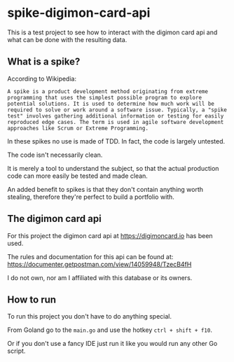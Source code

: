 # spike-digimon-card-api
This is a test project to see how to interact with the digimon card api and what can be done with the resulting data.

## What is a spike?
According to Wikipedia: 

`A spike is a product development method originating from extreme programming that uses the simplest possible program to explore potential solutions. It is used to determine how much work will be required to solve or work around a software issue. Typically, a "spike test" involves gathering additional information or testing for easily reproduced edge cases. The term is used in agile software development approaches like Scrum or Extreme Programming.`

In these spikes no use is made of TDD. In fact, the code is largely untested. 

The code isn't necessarily clean. 

It is merely a tool to understand the subject, so that the actual production code can more easily be tested and made clean.

An added benefit to spikes is that they don't contain anything worth stealing, therefore they're perfect to build a portfolio with.

## The digimon card api
For this project the digimon card api at https://digimoncard.io has been used.

The rules and documentation for this api can be found at: https://documenter.getpostman.com/view/14059948/TzecB4fH

I do not own, nor am I affiliated with this database or its owners.

## How to run
To run this project you don't have to do anything special.

From Goland go to the `main.go` and use the hotkey `ctrl + shift + f10`.

Or if you don't use a fancy IDE just run it like you would run any other Go script.